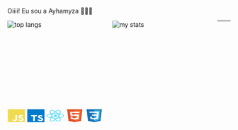 Oiiii! Eu sou a Ayhamyza 👩🏾‍💻

<div>
  <img alt="top langs" align="left" width="47%" height="200em" src="https://github-readme-stats.vercel.app/api/top-langs/?username=ayhamyza&show_icons=true&theme=radical&layout=compact"/> 
  <img alt="my stats" align="left" width="47%" height="200em" src="https://github-readme-stats.vercel.app/api?username=ayhamyza&show_icons=true&theme=radical"/>
</div>

---

<div style="display: inline_block">
  <img align="center" alt="Rafa-Js" height="30" width="40" src="https://raw.githubusercontent.com/devicons/devicon/master/icons/javascript/javascript-plain.svg">
  <img align="center" alt="Rafa-Ts" height="30" width="40" src="https://raw.githubusercontent.com/devicons/devicon/master/icons/typescript/typescript-plain.svg">
  <img align="center" alt="Rafa-React" height="30" width="40" src="https://raw.githubusercontent.com/devicons/devicon/master/icons/react/react-original.svg">
  <img align="center" alt="Rafa-HTML" height="30" width="40" src="https://raw.githubusercontent.com/devicons/devicon/master/icons/html5/html5-original.svg">
  <img align="center" alt="Rafa-CSS" height="30" width="40" src="https://raw.githubusercontent.com/devicons/devicon/master/icons/css3/css3-original.svg">
</div>


